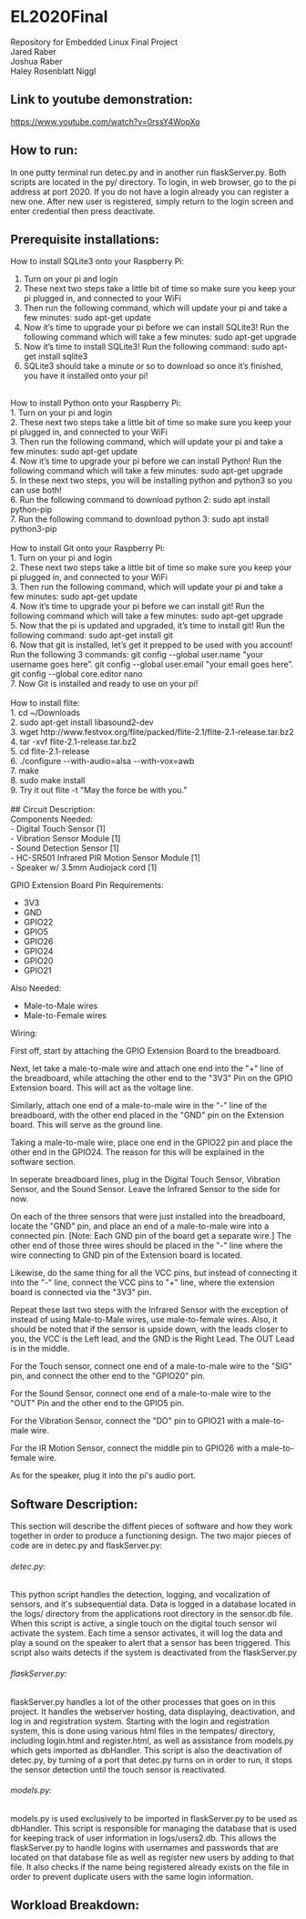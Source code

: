 # EL2020Final<br />
Repository for Embedded Linux Final Project<br />
Jared Raber<br />
Joshua Raber<br />
Haley Rosenblatt Niggl<br />

## Link to youtube demonstration:
https://www.youtube.com/watch?v=0rssY4WopXo<br />

## How to run:<br />
In one putty terminal run detec.py and in another run flaskServer.py. Both scripts are located in the py/ directory.
To login, in web browser, go to the pi address at port 2020. If you do not have a login already you can register a new one. After new user is registered, simply return to the login screen and enter credential then press deactivate.

## Prerequisite installations:<br />
How to install SQLite3 onto your Raspberry Pi:<br />
1. Turn on your pi and login<br />
2. These next two steps take a little bit of time so make sure you keep your pi plugged in, and connected to your WiFi<br />
3. Then run the following command, which will update your pi and take a few minutes: sudo apt-get update<br />
4. Now it’s time to upgrade your pi before we can install SQLite3! Run the following command which will take a few minutes: sudo apt-get upgrade <br />
5. Now it’s time to install SQLite3! Run the following command: sudo apt-get install sqlite3<br />
6. SQLite3 should take a minute or so to download so once it’s finished, you have it installed onto your pi!<br />
<br />
How to install Python onto your Raspberry Pi:<br />
1. Turn on your pi and login<br />
2. These next two steps take a little bit of time so make sure you keep your pi plugged in, and connected to your WiFi<br />
3. Then run the following command, which will update your pi and take a few minutes: sudo apt-get update<br />
4. Now it’s time to upgrade your pi before we can install Python! Run the following command which will take a few minutes: sudo apt-get upgrade <br />
5. In these next two steps, you will be installing python and python3 so you can use both!<br />
6. Run the following command to download python 2: sudo apt install python-pip<br />
7. Run the following command to download python 3: sudo apt install python3-pip<br />
<br />
How to install Git onto your Raspberry Pi:<br />
1. Turn on your pi and login<br />
2. These next two steps take a little bit of time so make sure you keep your pi plugged in, and connected to your WiFi<br />
3. Then run the following command, which will update your pi and take a few minutes: sudo apt-get update<br />
4. Now it’s time to upgrade your pi before we can install git! Run the following command which will take a few minutes: sudo apt-get upgrade<br />
5. Now that the pi is updated and upgraded, it’s time to install git! Run the following command: sudo apt-get install git<br />
6. Now that git is installed, let’s get it prepped to be used with you account! Run the following 3 commands: git config --global user.name "your username goes here”.                        git config --global user.email "your email goes here”.                                git config --global core.editor nano<br />
7. Now Git is installed and ready to use on your pi!<br />
<br />
How to install flite:<br />
1. cd ~/Downloads<br />
2. sudo apt-get install libasound2-dev<br />
3. wget http://www.festvox.org/flite/packed/flite-2.1/flite-2.1-release.tar.bz2<br />
4. tar -xvf flite-2.1-release.tar.bz2<br />
5. cd flite-2.1-release<br />
6. ./configure --with-audio=alsa --with-vox=awb<br />
7. make<br />
8. sudo make install<br />
9. Try it out flite -t "May the force be with you."<br />
<br />
## Circuit Description:<br />
Components Needed: <br />
- Digital Touch Sensor [1]<br />
- Vibration Sensor Module [1]<br />
- Sound Detection Sensor [1]<br />
- HC-SR501 Infrared PIR Motion Sensor Module [1]<br />
- Speaker w/ 3.5mm Audiojack cord [1]<br />

GPIO Extension Board Pin Requirements:<br />
- 3V3<br />
- GND<br />
- GPIO22<br />
- GPIO5<br />
- GPIO26<br />
- GPIO24<br />
- GPIO20<br />
- GPIO21<br />

Also Needed:<br />
- Male-to-Male wires<br />
- Male-to-Female wires<br />

Wiring:<br />

First off, start by attaching the GPIO Extension Board to the breadboard.<br />

Next, let take a male-to-male wire and attach one end into the "+" line of the breadboard, while attaching the other end to the "3V3" Pin on the 
GPIO Extension board. This will act as the voltage line.<br />

Similarly, attach one end of a male-to-male wire in the "-" line of the breadboard, with the other end placed in the "GND" pin on the Extension board.
This will serve as the ground line.<br />

Taking a male-to-male wire, place one end in the GPIO22 pin and place the other end in the GPIO24. The reason for this will be explained in the 
software section.<br />

In seperate breadboard lines, plug in the Digital Touch Sensor, Vibration Sensor, and the Sound Sensor. Leave the Infrared Sensor to the side for now.<br />

On each of the three sensors that were just installed into the breadboard, locate the "GND" pin, and place an end of a male-to-male wire into a connected
pin. [Note: Each GND pin of the board get a separate wire.] The other end of those three wires should be placed in the "-" line where the wire connecting
to GND pin of the Extension board is located.<br />

Likewise, do the same thing for all the VCC pins, but instead of connecting it into the "-" line, connect the VCC pins to "+" line, where the extension
board is connected via the "3V3" pin.<br />

Repeat these last two steps with the Infrared Sensor with the exception of instead of using Male-to-Male wires, use male-to-female wires. Also, it should be noted that if the sensor is upside down, with the leads closer to you, the VCC is the Left lead, and the GND is the Right Lead. The OUT Lead is in the middle.<br />

For the Touch sensor, connect one end of a male-to-male wire to the "SIG" pin, and connect the other end to the "GPIO20" pin.<br />

For the Sound Sensor, connect one end of a male-to-male wire to the "OUT" Pin and the other end to the GPIO5 pin.<br />

For the Vibration Sensor, connect the "DO" pin to GPIO21 with a male-to-male wire.<br />

For the IR Motion Sensor, connect the middle pin to GPIO26 with a male-to-female wire.<br />

As for the speaker, plug it into the pi's audio port.<br />

## Software Description:<br />
This section will describe the diffent pieces of software and how they work together in order to produce a functioning design. The two major pieces of code are in detec.py and flaskServer.py:<br />
  ###### detec.py:<br />
  This python script handles the detection, logging, and vocalization of sensors, and it's subsequential data. Data is logged                in a database located in the logs/ directory from the applications root directory in the sensor.db file. When this script is            active, a single touch on the digital touch sensor wil activate the system. Each time a sensor activates, it will log the                data and play a sound on the speaker to alert that a sensor has been triggered. This script also waits detects if the system            is deactivated from the flaskServer.py<br />
  ###### flaskServer.py:<br />
   flaskServer.py handles a lot of the other processes that goes on in this project. It handles the webserver hosting, data                displaying, deactivation, and log in and registration system. Starting with the login and registration system, this is done              using various html files in the tempates/ directory, including login.html and register.html, as well as assistance from                  models.py which gets imported as dbHandler. This script is also the deactivation of detec.py, by turning of a port that detec.py turns on in order to run, it stops the sensor detection until the touch sensor is reactivated.<br />
           
 ###### models.py:<br />
  models.py is used exclusively to be imported in flaskServer.py to be used as dbHandler. This script is responsible for managing the database that is used for keeping track of user information in logs/users2.db. This allows the flaskServer.py to handle logins with usernames and passwords that are located on that database file as well as register new users by adding to that file. It also checks if the name being registered already exists on the file in order to prevent duplicate users with the same login information.<br />

## Workload Breakdown:<br />
